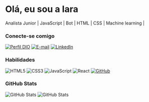 # Olá, eu sou a Iara

Analista Junior | JavaScript | Bot | HTML | CSS | Machine learning |

### Conecte-se comigo

[![Perfil DIO](https://img.shields.io/badge/-Meu%20Perfil%20na%20DIO-30A3DC?style=for-the-badge)](https://dio.me/users/iaracampos_df)
[![E-mail](https://img.shields.io/badge/-Email-000?style=for-the-badge&logo=microsoft-outlook&logoColor=E94D5F)](mailto:iaracampos.df@gmail.com)
[![LinkedIn](https://img.shields.io/badge/-LinkedIn-000?style=for-the-badge&logo=linkedin&logoColor=30A3DC)](https://www.linkedin.com/in/iara-campos-a2a5b4203/)

### Habilidades

![HTML5](https://img.shields.io/badge/HTML-000?style=for-the-badge&logo=html5&logoColor=30A3DC)
![CSS3](https://img.shields.io/badge/CSS3-000?style=for-the-badge&logo=css3&logoColor=E94D5F)
![JavaScript](https://img.shields.io/badge/JavaScript-000?style=for-the-badge&logo=javascript&logoColor=30A3DC)
![React](https://img.shields.io/badge/React-000?style=for-the-badge&logo=react)
[![GitHub](https://img.shields.io/badge/GitHub-000?style=for-the-badge&logo=github&logoColor=30A3DC)](https://docs.github.com/)

### GitHub Stats
![GitHub Stats](https://github-readme-stats.vercel.app/api?username=iarac-s&show_icons=true&theme=tokyonight&include_all_commits=true&count_private=true)
![GitHub Stats](https://github-readme-stats.vercel.app/api/top-langs?username=iarac-s&layout=compact&theme=tokyonight&langs_count=8&card_width=320)
